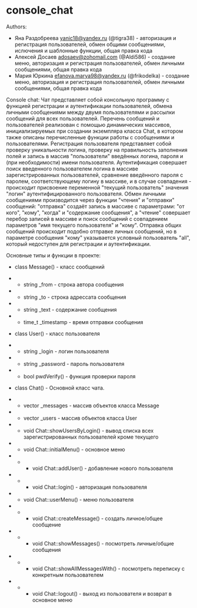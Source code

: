 # console_chat
Authors:
+ Яна Раздобреева <yanic18@yandex.ru> (@tigra38) - авторизация и регистрация пользователей, обмен общими сообщениями, ислючения и шаблонные функции, общая правка кода
+ Алексей Досаев <adosaev@zohomail.com> (@Aldi586) - создание меню, авторизация и регистрация пользователей, обмен личными сообщениями, общая правка кода
+ Мария Юркина <efanova.marya98@yandex.ru> (@frikodelka) - создание меню, авторизация и регистрация пользователей, обмен личными сообщениями, общая правка кода

Console chat:
Чат представляет собой консольную программу с функцией регистрации и аутентификации пользователей, обмена личными сообщениями между двумя пользователями и рассылки сообщений для всех пользователей.
Перечень сообщений и пользователей реализован с помощью динамических массивов, инициализируемых при создании экземпляра класса Chat, в котором также описаны перечисленные функции работы с сообщениями и пользователями.
Регистрация пользователя представляет собой проверку уникальности логина, проверку на правильность заполнения полей и запись в массив "пользователи" введённых логина, пароля и (при необходимости) имени пользователя. Аутентификация совершает поиск введенного пользователем логина в массиве зарегистрированных пользователей, сравнение введённого пароля с паролем, соответствующему логину в массиве, и в случае совпадения - происходит присвоение переменной "текущий пользователь" значения "логин" аутентифицированного пользователя.
Обмен личными сообщениями производится через функции "чтения" и "отправки" сообщений: "отправка" создаёт запись в массиве с параметрами: "от кого", "кому", "когда" и "содержание сообщения", а "чтение" совершает перебор записей в массиве и поиск сообщений с совпадением параметров "имя текущего пользователя" и "кому".
Отправка общих сообщений происходит подобно отправке личных сообщений, но в параметре сообщения "кому" указывается условный пользователь "all", который недоступен для регистрации и аутентификации.

Основные типы и функции в проекте:
+ class Message() - класс сообщений
+ + string _from - строка автора сообщения
+ + string _to - строка адрессата сообщения
+ + string _text - содержание сообщения
+ + time_t _timestamp - время отправки сообщения

+ class User() - класс пользователя
+ + string _login - логин пользователя
+ + string _password - пароль пользователя
+ + bool pwdVerify() - функция проверки пароля

+ class Chat() - Основной класс чата.
+ + vector<Message> _messages - массив объектов класса Message
+ + vector<User> _users - массив объектов класса User
+ + void Chat::showUsersByLogin() - вывод списка всех зарегистрированных пользователей кроме текущего
+ + void Chat::initialMenu() - основное меню
+ + + void Chat::addUser() - добавление нового пользователя
+ + + void Chat::login() - авторизация пользователя
+ + void Chat::userMenu() - меню пользователя
+ + + void Chat::createMessage() - создать личное/общее сообщение
+ + + void Chat::showMessages() - посмотреть личные/общие сообщения
+ + + void Chat::showAllMessagesWith() - посмотреть переписку с конкретным пользователем
+ + + void Chat::logout() - выход из пользователя и возврат в основное меню
